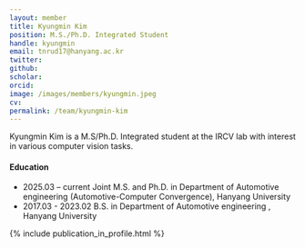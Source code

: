 ```yaml
---
layout: member
title: Kyungmin Kim
position: M.S./Ph.D. Integrated Student
handle: kyungmin
email: tnrud17@hanyang.ac.kr
twitter: 
github: 
scholar: 
orcid: 
image: /images/members/kyungmin.jpeg
cv: 
permalink: /team/kyungmin-kim
---
```


Kyungmin Kim is a M.S/Ph.D. Integrated student at the IRCV lab with interest in various computer vision tasks.


#### Education

<ul class="chronological">
  <li><span>2025.03 – current</span> Joint M.S. and Ph.D. in Department of Automotive engineering (Automotive-Computer Convergence), Hanyang University</li>
  <li><span>2017.03 - 2023.02</span> B.S. in Department of Automotive engineering
, Hanyang University</li>
  
</ul>

{% include publication_in_profile.html %}
